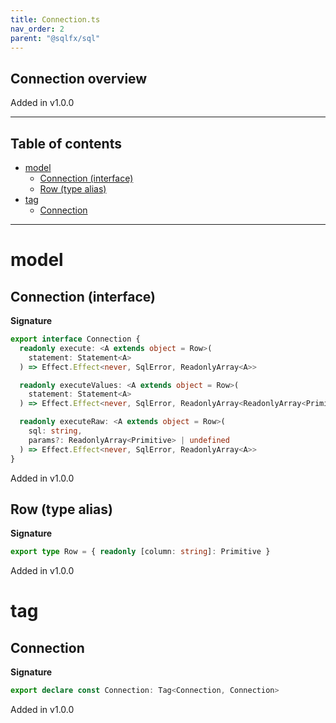 ```yaml
---
title: Connection.ts
nav_order: 2
parent: "@sqlfx/sql"
---
```


## Connection overview

Added in v1.0.0

---

<h2 class="text-delta">Table of contents</h2>

- [model](#model)
  - [Connection (interface)](#connection-interface)
  - [Row (type alias)](#row-type-alias)
- [tag](#tag)
  - [Connection](#connection)

---

# model

## Connection (interface)

**Signature**

```ts
export interface Connection {
  readonly execute: <A extends object = Row>(
    statement: Statement<A>
  ) => Effect.Effect<never, SqlError, ReadonlyArray<A>>

  readonly executeValues: <A extends object = Row>(
    statement: Statement<A>
  ) => Effect.Effect<never, SqlError, ReadonlyArray<ReadonlyArray<Primitive>>>

  readonly executeRaw: <A extends object = Row>(
    sql: string,
    params?: ReadonlyArray<Primitive> | undefined
  ) => Effect.Effect<never, SqlError, ReadonlyArray<A>>
}
```

Added in v1.0.0

## Row (type alias)

**Signature**

```ts
export type Row = { readonly [column: string]: Primitive }
```

Added in v1.0.0

# tag

## Connection

**Signature**

```ts
export declare const Connection: Tag<Connection, Connection>
```

Added in v1.0.0

